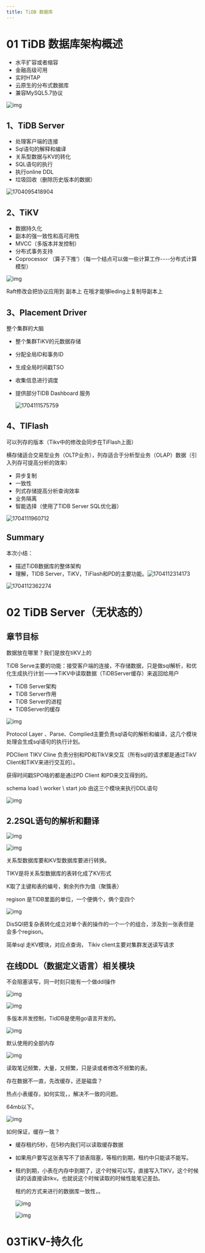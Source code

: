 ```yaml
---
title: TiDB 数据库
---
```

# 01 TiDB 数据库架构概述

- 水平扩容或者缩容
- 金融高级可用
- 实时HTAP
- 云原生的分布式数据库
- 兼容MySQL5.7协议

![img](TiDB.assets\1704095267874.png)

## 1、TiDB Server

- 处理客户端的连接
- Sql语句的解释和编译
- 关系型数据与KV的转化
- SQL语句的执行
- 执行online DDL
- 垃圾回收（删除历史版本的数据）

![1704095418904](TiDB.assets\1704095418904.png)

## 2、TiKV

- 数据持久化
- 副本的强一致性和高可用性
- MVCC（多版本并发控制）
- 分布式事务支持
- Coprocessor （算子下推‘）（每一个结点可以做一些计算工作----分布式计算模型）

![img](TiDB.assets\1704110504705.png)

Raft修改会把协议应用到 副本上 在哦才能够leding上复制导副本上

## 3、Placement Driver

整个集群的大脑

- 整个集群TiKV的元数据存储
- 分配全局ID和事务ID
- 生成全局时间戳TSO
- 收集信息进行调度
- 提供部分TIDB Dashboard 服务

  ![1704111575759](TiDB.assets\1704111575759.png)

## 4、TIFlash

可以列存的版本（Tikv中的修改会同步在TiFlash上面）

横存储适合交易型业务（OLTP业务），列存适合于分析型业务（OLAP）数据（引入列存可提高分析的效率）

- 异步复制
- 一致性
- 列式存储提高分析查询效率
- 业务隔离
- 智能选择（使用了TIDB Server SQL优化器）

![1704111960712](TiDB.assets\1704111960712.png)

## Summary

本次小结：

- 描述TiDB数据库的整体架构
- 理解，TIDB Server，TiKV，TiFlash和PD的主要功能。![1704112314173](TiDB.assets\1704112314173.png)

![1704112362274](TiDB.assets\1704112362274.png)

# 02 TiDB Server（无状态的）

## 章节目标

数据放在哪里？我们是放在tiKV上的

TiDB Serve主要的功能：接受客户端的连接，不存储数据，只是做sql解析，和优化生成执行计划--->TiKV中读取数据（TiDBServer缓存）来返回给用户

- TiDB Server架构
- TiDB Server作用
- TiDB Server的进程
- TiDBServer的缓存

![img](TiDB.assets\1704265043314.png)

Protocol Layer 、Parse、Complied主要负责sql语句的解析和编译，这几个模块处理会生成sql语句的执行计划。

PDClient TIKV Cline  负责分别和PD和TIkV来交互（所有sql的请求都是通过TikV Client和TiKV来进行交互的）。

获得时间戳SPO啥的都是通过PD Client 和PD来交互得到的。

schema load \ worker \ start job  由这三个模块来执行DDL语句

![img](TiDB.assets\1704265704368.png)

## 2.2SQL语句的解析和翻译

![img](TiDB.assets\1704265925177.png)

![img](TiDB.assets\1704266024445.png)

关系型数据库要和KV型数据库要进行转换。

TIKV是将关系型数据库的表转化成了KV形式

K取了主键和表的编号，剩余列作为值（聚簇表）

regison  是TIDB里面的单位，一个便俩个，俩个变四个

![img](TiDB.assets\1704266564446.png)

DisSQl把复杂表转化成立对单个表的操作的一个一个的组合，涉及到一张表但是会多个regison。

简单sql 走KV模块，对应点查询，  Tikiv client主要对集群发送读写请求

## 在线DDL（数据定义语言）相关模块

不会阻塞读写，同一时刻只能有一个做ddl操作

![img](TiDB.assets\1704266977898.png)

![img](TiDB.assets\1704355546296.png)

多版本并发控制，TidDB是使用go语言开发的。

![img](TiDB.assets\1704355773435.png)

默认使用的全部内存

![img](TiDB.assets\1704355938679.png)

读取笔记频繁，大量，又频繁，只是读或者修改不频繁的表。

存在数据不一直，先改缓存，还是磁盘？

热点小表缓存，如何实现，，解决不一致的问题。

64mb以下。

![img](TiDB.assets\1704356115173.png)

如何保证，缓存一致？

- 缓存租约5秒，在5秒内我们可以读取缓存数据
- 如果用户要写这张表写不了锁表阻塞，等租约到期，租约中只能读不能写。
- 租约到期，小表在内存中到期了，这个时候可以写，直接写入TIKV，这个时候读的话直接读tikv。也就说这个时候读取的时候性能笔记差劲。

  租约的方式来进行的数据库一致性，。

  ![img](TiDB.assets\1704356408987.png)

  ![img](TiDB.assets\1704356527475.png)

# 03TiKV-持久化
